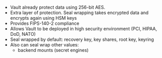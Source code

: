 - Vault already protect data using 256-bit AES.
- Extra layer of protection. Seal wrapping takes encrypted data and encrypts again using HSM keys
- Provides FIPS-140-2 compliance
- Allows Vault to be deployed in high security environment (PCI, HIPAA, DoD, NATO)
- Seal wrapped by default: recovery key, key shares, root key, keyring
- Also can seal wrap other values:
  - backend mounts (secret engines)
